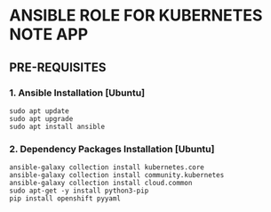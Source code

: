 # ANSIBLE ROLE FOR KUBERNETES NOTE APP

## PRE-REQUISITES

### 1. Ansible Installation [Ubuntu]

```
sudo apt update
sudo apt upgrade
sudo apt install ansible
```
### 2. Dependency Packages Installation [Ubuntu]

```
ansible-galaxy collection install kubernetes.core
ansible-galaxy collection install community.kubernetes
ansible-galaxy collection install cloud.common
sudo apt-get -y install python3-pip
pip install openshift pyyaml
```
